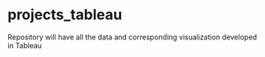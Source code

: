 # projects_tableau
Repository will have all the data and corresponding visualization developed in Tableau
